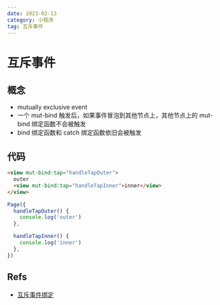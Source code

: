 ```yaml
---
date: 2023-02-13
category: 小程序
tag: 互斥事件
---
```


# 互斥事件 

## 概念

- mutually exclusive event
- 一个 mut-bind 触发后，如果事件冒泡到其他节点上，其他节点上的 mut-bind 绑定函数不会被触发
- bind 绑定函数和 catch 绑定函数依旧会被触发

## 代码

```html
<view mut-bind:tap="handleTapOuter">
  outer
  <view mut-bind:tap="handleTapInner">inner</view>
</view>
```

```js
Page({
  handleTapOuter() {
    console.log('outer')
  },

  handleTapInner() {
    console.log('inner')
  },
})
```

## Refs

- [互斥事件绑定](https://developers.weixin.qq.com/miniprogram/dev/framework/view/wxml/event.html#%E4%BA%92%E6%96%A5%E4%BA%8B%E4%BB%B6%E7%BB%91%E5%AE%9A)
